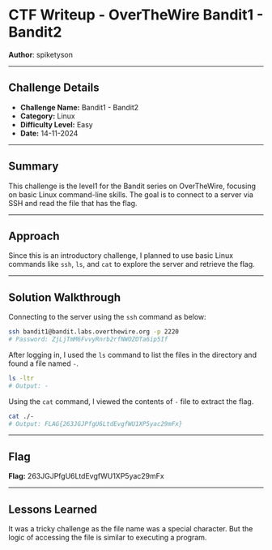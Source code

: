 # CTF Writeup - **OverTheWire Bandit1 - Bandit2**

**Author**: spiketyson  

---

## Challenge Details

- **Challenge Name:** Bandit1 - Bandit2
- **Category:** Linux
- **Difficulty Level:** Easy
- **Date:** 14-11-2024

---

## Summary

This challenge is the level1 for the Bandit series on OverTheWire, focusing on basic Linux command-line skills. The goal is to connect to a server via SSH and read the file that has the flag.

---

## Approach

Since this is an introductory challenge, I planned to use basic Linux commands like `ssh`, `ls`, and `cat` to explore the server and retrieve the flag.

---

## Solution Walkthrough

Connecting to the server using the `ssh` command as below:

```bash
ssh bandit1@bandit.labs.overthewire.org -p 2220
# Password: ZjLjTmM6FvvyRnrb2rfNWOZOTa6ip5If
```

After logging in, I used the `ls` command to list the files in the directory and found a file named `-`.

```bash
ls -ltr
# Output: -
```

Using the `cat` command, I viewed the contents of `-` file to extract the flag.

```bash
cat ./-
# Output: FLAG{263JGJPfgU6LtdEvgfWU1XP5yac29mFx}
```

---

## Flag

**Flag:** 263JGJPfgU6LtdEvgfWU1XP5yac29mFx

---

## Lessons Learned

It was a tricky challenge as the file name was a special character. But the logic of accessing the file is similar to executing a program.